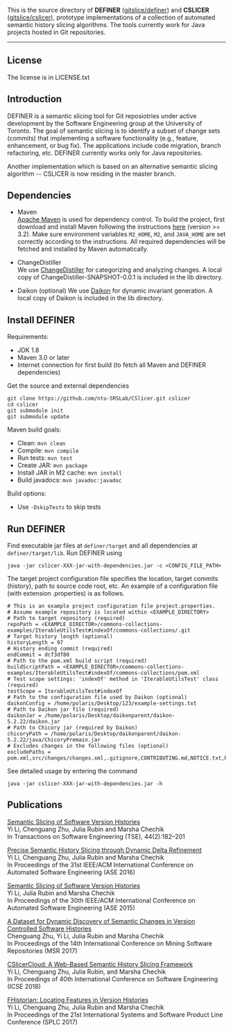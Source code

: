 This is the source directory of **DEFINER** ([gitslice/definer](https://bitbucket.org/liyistc/gitslice/commits/tag/definer)) and **CSLICER** ([gitslice/cslicer](https://bitbucket.org/liyistc/gitslice/commits/tag/cslicer)), prototype implementations of a collection of automated semantic history slicing algorithms. The tools currently work for Java projects hosted in Git repositories.

---

## License

The license is in LICENSE.txt

## Introduction

DEFINER is a semantic slicing tool for Git reposiotries under active development by the Software Engineering group at the University of Toronto.
The goal of semantic slicing is to identify a subset of change sets (commits) that implementing a software functionality (e.g., feature, enhancement, or bug fix). The applications include code migration, branch refactoring, etc.
DEFINER currently works only for Java repositories.

Another implementation which is based on an alternative semantic slicing algorithm -- CSLICER is now residing in the master branch.

## Dependencies

* Maven  
[Apache Maven](http://maven.apache.org) is used for dependency control. To build the project, first download and install Maven following the instructions [here](http://maven.apache.org/download.cgi) (version >= 3.2). Make sure environment variables ```M2_HOME```, ```M2```, and ```JAVA_HOME``` are set correctly according to the instructions.
All required dependencies will be fetched and installed by Maven automatically.

* ChangeDistiller  
We use [ChangeDistiller](https://bitbucket.org/sealuzh/tools-changedistiller/wiki/Home) for categorizing and analyzing changes.
A local copy of ChangeDistiller-SNAPSHOT-0.0.1 is included in the lib directory.

* Daikon (optional)
We use [Daikon](https://plse.cs.washington.edu/daikon) for dynamic invariant generation. A local copy of Daikon is included in the lib directory.

## Install DEFINER

Requirements:

* JDK 1.8
* Maven 3.0 or later
* Internet connection for first build (to fetch all Maven and DEFINER dependencies)

Get the source and external dependencies
```shell
git clone https://github.com/ntu-SRSLab/CSlicer.git cslicer
cd cslicer
git submodule init
git submodule update
```

Maven build goals:

* Clean: ```mvn clean```
* Compile: ```mvn compile```
* Run tests: ```mvn test```
* Create JAR: ```mvn package```
* Install JAR in M2 cache: ```mvn install```
* Build javadocs: ```mvn javadoc:javadoc```

Build options:

* Use ```-DskipTests``` to skip tests

## Run DEFINER ##

Find executable jar files at ```definer/target``` and all dependencies at ```definer/target/lib```. Run DEFINER using
 
```shell
java -jar cslicer-XXX-jar-with-dependencies.jar -c <CONFIG_FILE_PATH>
```

The target project configuration file specifies the location, target commits (history), path to source code root, etc. An example of a configuration file (with extension .properties) is as follows.

```properties
# This is an example project configuration file project.properties.
# Assume example repository is located within <EXAMPLE_DIRECTORY>
# Path to target repository (required)
repoPath = <EXAMPLE_DIRECTOR>/commons-collections-examples/IterableUtilsTest#indexOf/commons-collections/.git
# Target history length (optional)
historyLength = 97
# History ending commit (required)
endCommit = dcf3df80
# Path to the pom.xml build script (required)
buildScriptPath = <EXAMPLE_DIRECTOR>/commons-collections-examples/IterableUtilsTest#indexOf/commons-collections/pom.xml
# Test scope settings: 'indexOf' method in 'IterableUtilsTest' class (required)
testScope = IterableUtilsTest#indexOf
# Path to the configuration file used by Daikon (optional)
daikonConfig = /home/polaris/Desktop/123/example-settings.txt
# Path to Daikon jar file (required)
daikonJar = /home/polaris/Desktop/daikonparent/daikon-5.2.22/daikon.jar
# Path to Chicory jar (required by Daikon)
chicoryPath = /home/polaris/Desktop/daikonparent/daikon-5.2.22/java/ChicoryPremain.jar
# Excludes changes in the following files (optional)
excludePaths = pom.xml,src/changes/changes.xml,.gitignore,CONTRIBUTING.md,NOTICE.txt,README.md,README.txt,TODO.txt
```

See detailed usage by entering the command

```shell
java -jar cslicer-XXX-jar-with-dependencies.jar -h
```

## Publications ##
[Semantic Slicing of Software Version Histories](https://www.ntu.edu.sg/home/yi_li/posts/paper-accepted-by-tse/)   
Yi Li, Chenguang Zhu, Julia Rubin and Marsha Chechik   
In Transactions on Software Engineering (TSE), 44(2):182–201

[Precise Semantic History Slicing through Dynamic Delta Refinement](https://www.ntu.edu.sg/home/yi_li/posts/paper-accepted-by-ase-2016/)   
Yi Li, Chenguang Zhu, Julia Rubin and Marsha Chechik   
In Proceedings of the 31st IEEE/ACM International Conference on Automated Software Engineering (ASE 2016)

[Semantic Slicing of Software Version Histories](https://www.ntu.edu.sg/home/yi_li/posts/paper-accepted-by-ase-2015/)  
Yi Li, Julia Rubin and Marsha Chechik  
In Proceedings of the 30th IEEE/ACM International Conference on
Automated Software Engineering (ASE 2015)

[A Dataset for Dynamic Discovery of Semantic Changes in Version Controlled Software Histories](https://www.ntu.edu.sg/home/yi_li/posts/paper-accepted-by-msr-2017/)   
Chenguang Zhu, Yi Li, Julia Rubin and Marsha Chechik   
In Proceedings of the 14th International Conference on Mining Software Repositories (MSR 2017)

[CSlicerCloud: A Web-Based Semantic History Slicing Framework](https://www.ntu.edu.sg/home/yi_li/posts/paper-accepted-by-icse-2018/)   
Yi Li, Chenguang Zhu, Julia Rubin, and Marsha Chechik   
In Proceedings of 40th International Conference on Software Engineering (ICSE 2018)

[FHistorian: Locating Features in Version Histories](ntu.edu.sg/home/yi_li/posts/paper-accepted-by-splc-2017/)    
Yi Li, Chenguang Zhu, Julia Rubin and Marsha Chechik    
In Proceedings of the 21st International Systems and Software Product Line Conference (SPLC 2017)
